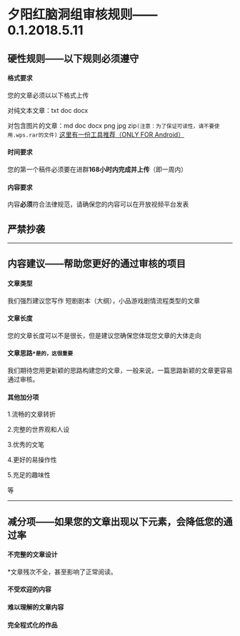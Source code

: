 # 夕阳红脑洞组审核规则——0.1.2018.5.11

## 硬性规则——以下规则必须遵守

#### 格式要求

您的文章必须以以下格式上传

对纯文本文章：txt doc docx 

对包含图片的文章：md doc docx png jpg zip`(注意：为了保证可读性，请不要使用.wps.rar的文件)`
[这里有一份工具推荐（ONLY FOR Android）](https://github.com/Wcraft233/storyrules/blob/master/%E6%89%8B%E6%9C%BA%E7%AB%AF%E7%A0%81%E5%AD%97%E5%B7%A5%E5%85%B7%E6%8E%A8%E8%8D%90.md)

#### 时间要求

您的第一个稿件必须要在进群**168小时内完成并上传**（即一周内）

#### 内容要求

内容**必须**符合法律规范，请确保您的内容可以在开放视频平台发表

## 严禁抄袭

------

## 内容建议——帮助您更好的通过审核的项目

#### 文章类型

我们强烈建议您写作 短剧剧本（大纲），小品游戏剧情流程类型的文章

#### 文章长度

您的文章长度可以不是很长，但是建议您确保您体现您文章的大体走向

#### 文章思路`*是的，这很重要`

我们期待您用更新颖的思路构建您的文章，一般来说，一篇思路新颖的文章更容易通过审核。

#### 其他加分项

1.流畅的文章转折

2.完整的世界观和人设

3.优秀的文笔

4.更好的易操作性

5.充足的趣味性

等

------

## 减分项——如果您的文章出现以下元素，会降低您的通过率

#### 不完整的文章设计

*文章残次不全，甚至影响了正常阅读。

#### 不受欢迎的内容

#### 难以理解的文章内容

#### 完全程式化的作品

####  
